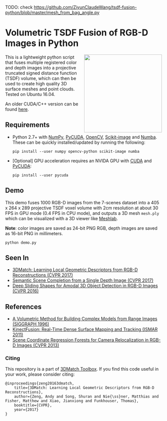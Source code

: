 TODO: check https://github.com/ZiyunClaudeWang/tsdf-fusion-python/blob/master/mesh_from_bag_angle.py

# Volumetric TSDF Fusion of RGB-D Images in Python

<img src="images/fusion-movie.gif" height=250px align="right"/>

This is a lightweight python script that fuses multiple registered color and depth images into a projective truncated signed distance function (TSDF) volume, which can then be used to create high quality 3D surface meshes and point clouds. Tested on Ubuntu 16.04.

An older CUDA/C++ version can be found [here](https://github.com/andyzeng/tsdf-fusion).

## Requirements

* Python 2.7+ with [NumPy](http://www.numpy.org/), [PyCUDA](https://developer.nvidia.com/pycuda), [OpenCV](https://docs.opencv.org/3.0-beta/doc/py_tutorials/py_tutorials.html), [Scikit-image](https://scikit-image.org/) and [Numba](https://numba.pydata.org/). These can be quickly installed/updated by running the following:
  ```shell
  pip install --user numpy opencv-python scikit-image numba
  ```
* [Optional] GPU acceleration requires an NVIDA GPU with [CUDA](https://developer.nvidia.com/cuda-downloads) and [PyCUDA](https://developer.nvidia.com/pycuda):
  ```shell
  pip install --user pycuda
  ```

## Demo

This demo fuses 1000 RGB-D images from the 7-scenes dataset into a 405 x 264 x 289 projective TSDF voxel volume with 2cm resolution at about 30 FPS in GPU mode (0.4 FPS in CPU mode), and outputs a 3D mesh `mesh.ply` which can be visualized with a 3D viewer like [Meshlab](http://www.meshlab.net/).

**Note**: color images are saved as 24-bit PNG RGB, depth images are saved as 16-bit PNG in millimeters.

```shell
python demo.py
```

## Seen In
 * [3DMatch: Learning Local Geometric Descriptors from RGB-D Reconstructions (CVPR 2017)](http://3dmatch.cs.princeton.edu/)
 * [Semantic Scene Completion from a Single Depth Image (CVPR 2017)](http://sscnet.cs.princeton.edu/)
 * [Deep Sliding Shapes for Amodal 3D Object Detection in RGB-D Images (CVPR 2016)](http://dss.cs.princeton.edu/)

## References
 * [A Volumetric Method for Building Complex Models from Range Images (SIGGRAPH 1996)](https://graphics.stanford.edu/papers/volrange/volrange.pdf)
 * [KinectFusion: Real-Time Dense Surface Mapping and Tracking (ISMAR 2011)](https://www.microsoft.com/en-us/research/wp-content/uploads/2016/02/ismar2011.pdf)
 * [Scene Coordinate Regression Forests for Camera Relocalization in RGB-D Images (CVPR 2013)](https://www.microsoft.com/en-us/research/wp-content/uploads/2016/02/RelocForests.pdf)

### Citing

This repository is a part of [3DMatch Toolbox](https://github.com/andyzeng/3dmatch-toolbox). If you find this code useful in your work, please consider citing:

```
@inproceedings{zeng20163dmatch,
    title={3DMatch: Learning Local Geometric Descriptors from RGB-D Reconstructions},
    author={Zeng, Andy and Song, Shuran and Nie{\ss}ner, Matthias and Fisher, Matthew and Xiao, Jianxiong and Funkhouser, Thomas},
    booktitle={CVPR},
    year={2017}
}
```